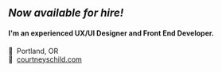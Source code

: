 ## _Now available for hire!_

#### I'm an experienced UX/UI Designer and Front End Developer.

📍&nbsp;&nbsp;Portland, OR <br />
🔗&nbsp;&nbsp;[courtneyschild.com](https://www.courtneyschild.com/) <br />

<!--
**courtschmort/courtschmort** is a ✨ _special_ ✨ repository because its `README.md` (this file) appears on your GitHub profile.

Here are some ideas to get you started:

- 🔭 I’m currently working on ...
- 🌱 I’m currently learning ...
- 👯 I’m looking to collaborate on ...
- 🤔 I’m looking for help with ...
- 💬 Ask me about ...
- 📫 How to reach me: ...
- 😄 Pronouns: ...
- ⚡ Fun fact: ...
-->
